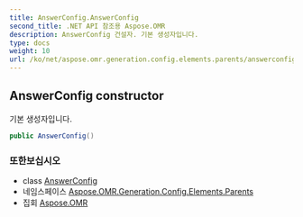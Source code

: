 ```yaml
---
title: AnswerConfig.AnswerConfig
second_title: .NET API 참조용 Aspose.OMR
description: AnswerConfig 건설자. 기본 생성자입니다.
type: docs
weight: 10
url: /ko/net/aspose.omr.generation.config.elements.parents/answerconfig/answerconfig/
---
```

## AnswerConfig constructor

기본 생성자입니다.

```csharp
public AnswerConfig()
```

### 또한보십시오

* class [AnswerConfig](../)
* 네임스페이스 [Aspose.OMR.Generation.Config.Elements.Parents](../../answerconfig/)
* 집회 [Aspose.OMR](../../../)



